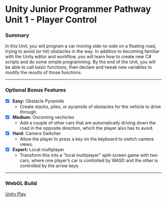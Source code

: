 # Unity Junior Programmer Pathway Unit 1 - Player Control

### Summary
In this Unit, you will program a car moving side-to-side on a floating road, trying to avoid (or hit) obstacles in the way. In addition to becoming familiar with the Unity editor and workflow, you will learn how to create new C# scripts and do some simple programming. By the end of the Unit, you will be able to call basic functions, then declare and tweak new variables to modify the results of those functions.

---

### Optional Bonus Features
- [x] **Easy:** Obstacle Pyramids
    - Create stacks, piles, or pyramids of obstacles for the vehicle to drive through.
- [x] **Medium:** Oncoming vechicles
    - Add a couple of other cars that are automatically driving down the road in the opposite direction, which the player also has to avoid.
- [x] **Hard:** Camera Switcher
    - Allow the player to press a key on the keyboard to switch camera views.
- [x] **Expert:** Local multiplayer
    - Transform this into a “local multiplayer” split-screen game with two cars, where one player’s car is controlled by WASD and the other is controlled by the arrow keys.
  
---

### WebGL Build
[Unity Play](https://play.unity.com/en/games/fcbdf235-7552-48c9-bab8-1f0d60ac7e79/prototype-1)
